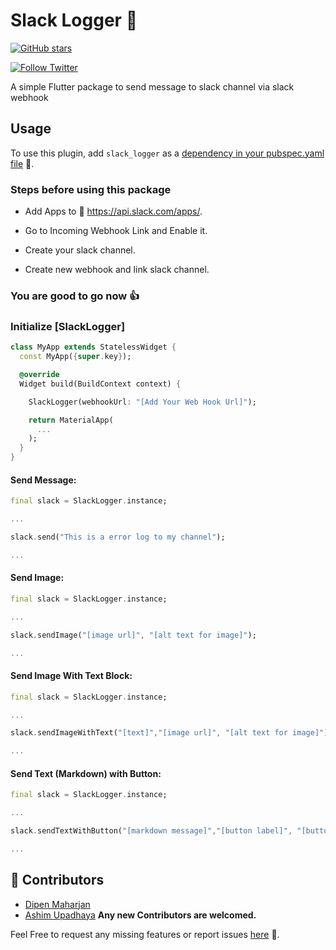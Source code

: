 # Slack Logger 🚀

[![GitHub stars](https://img.shields.io/github/stars/slimpotatoboy/slack_logger.svg?style=social)](https://github.com/slimpotatoboy/slack_logger)

[![Follow Twitter](https://img.shields.io/twitter/follow/slimpotatoboy?style=social)](https://twitter.com/intent/follow?screen_name=slimpotatoboy)

A simple Flutter package to send message to slack channel via slack webhook

## Usage

To use this plugin, add `slack_logger` as a [dependency in your pubspec.yaml file](https://flutter.dev/docs/development/platform-integration/platform-channels) 🔗.

### Steps before using this package

- Add Apps to 🔗 https://api.slack.com/apps/.

- Go to Incoming Webhook Link and Enable it.

- Create your slack channel.

- Create new webhook and link slack channel.

### You are good to go now 👍

### Initialize [SlackLogger]

```dart
class MyApp extends StatelessWidget {
  const MyApp({super.key});

  @override
  Widget build(BuildContext context) {

    SlackLogger(webhookUrl: "[Add Your Web Hook Url]");

    return MaterialApp(
      ...
    );
  }
}
```

#### Send Message:

```dart
final slack = SlackLogger.instance;

...

slack.send("This is a error log to my channel");

...
```

#### Send Image:

```dart
final slack = SlackLogger.instance;

...

slack.sendImage("[image url]", "[alt text for image]");

...
```
#### Send Image With Text Block:

```dart
final slack = SlackLogger.instance;

...

slack.sendImageWithText("[text]","[image url]", "[alt text for image]");

...
```

#### Send Text (Markdown) with Button:

```dart
final slack = SlackLogger.instance;

...

slack.sendTextWithButton("[markdown message]","[button label]", "[button link]");

...
```

## 🚀 Contributors
- [Dipen Maharjan](https://dipenmaharjan.com.np/)
- [Ashim Upadhaya](https://github.com/ayyshim)
**Any new Contributors are welcomed.**

Feel Free to request any missing features or report issues [here](https://github.com/slimpotatoboy/slack_logger/issues) 🔗.
